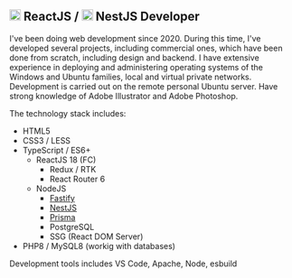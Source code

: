 ## <img src="https://upload.wikimedia.org/wikipedia/commons/a/a7/React-icon.svg" width="20" height="20" />  ReactJS / <img src="https://upload.wikimedia.org/wikipedia/commons/a/a8/NestJS.svg" width="20" height="20" /> NestJS Developer

I've been doing web development since 2020. During this time, I've developed several projects, including commercial ones, which have been done from scratch, including design and backend. I have extensive experience in deploying and administering operating systems of the Windows and Ubuntu families, local and virtual private networks. Development is carried out on the remote personal Ubuntu server. Have strong knowledge of Adobe Illustrator and Adobe Photoshop.

The technology stack includes:
- HTML5
- CSS3 / LESS
- TypeScript / ES6+
  - ReactJS 18 (FC)
    - Redux / RTK
    - React Router 6
  - NodeJS
    - [Fastify](https://www.fastify.io/)
    - [NestJS](https://nestjs.com/)
    - [Prisma](https://www.prisma.io/)
    - PostgreSQL
    - SSG (React DOM Server)
- PHP8 / MySQL8 (workig with databases)

Development tools includes VS Code, Apache, Node, esbuild
